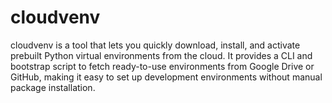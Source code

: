 # cloudvenv
cloudvenv is a tool that lets you quickly download, install, and activate prebuilt Python virtual environments from the cloud. It provides a CLI and bootstrap script to fetch ready-to-use environments from Google Drive or GitHub, making it easy to set up development environments without manual package installation.
